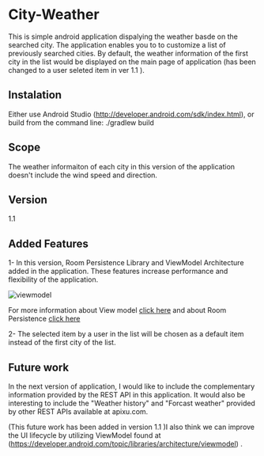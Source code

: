 # City-Weather
This is simple android application dispalying the weather basde on the searched city. The application enables you to to customize a list of previously searched cities. By default, the weather information of the first city in the list would be displayed on the main page of application (has been changed to a user seleted item in ver 1.1 ).



## Instalation

Either use Android Studio (http://developer.android.com/sdk/index.html), or build from the command line: ./gradlew build

## Scope

The weather informaiton of each city in this version of the application doesn't include the wind speed and direction. 


## Version

1.1
## Added Features 
1- In this version, Room Persistence Library and ViewModel Architecture added in the application. These features increase performance and flexibility of the application.

![viewmodel](https://user-images.githubusercontent.com/26363869/48663146-01b8a800-ea8c-11e8-9e01-755a5b8985aa.png)

For more information about View model [click here]( https://developer.android.com/topic/libraries/architecture/viewmodel#java) and about Room Persistence [click here](https://developer.android.com/topic/libraries/architecture/room)

2- The selected item by a user in the list will be chosen as a default item instead of the first city of the list.
## Future work

In the next version of application, I would like to include the complementary information provided by the REST API in this application. It would also be interesting to include the "Weather history" and "Forcast weather" provided by other REST APIs available at apixu.com. 

(This future work has been added in version 1.1 )I also think we can improve the UI lifecycle by utilizing ViewModel found at (https://developer.android.com/topic/libraries/architecture/viewmodel) . 
